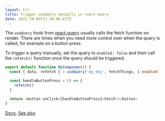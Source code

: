 ```yaml
---
layout: til
title: Trigger useQuery manually in react-query
date: 2022-10-03T21:30:00.677Z
---
```

The `useQuery` hook from [react-query](https://tanstack.com/query/v4) usually calls the fetch function on render. There are times when you need more control over when the query is called, for example on a button press. 

To trigger a query manually, set the query to `enabled: false` and then call the `refetch()` function once the query should be triggered.

```javascript
export default function MyComponent() {
  const { data, refetch } = useQuery('my_key', fetchThings, { enabled: false })

  const handleButtonPress = () => {
    refetch()
  }

  return <button onClick={handleButtonPress}>Fetch!</button>
}
```

[Docs](https://tanstack.com/query/v4/docs/reference/useQuery), [See also](https://stackoverflow.com/a/63113066)